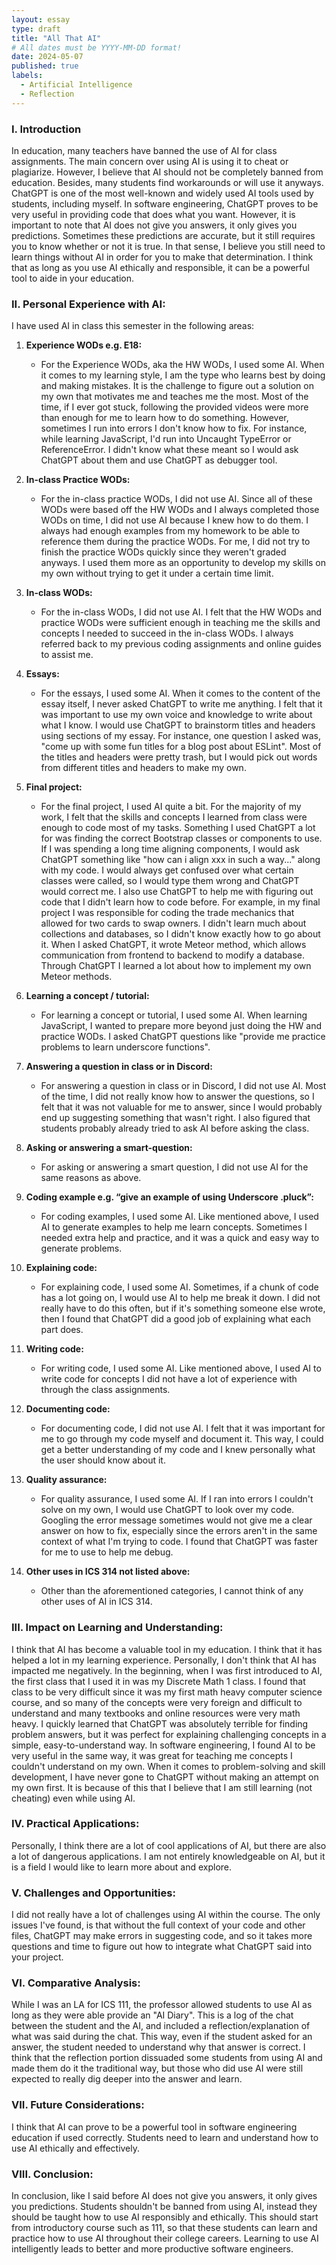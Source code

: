 ```yaml
---
layout: essay
type: draft
title: "All That AI"
# All dates must be YYYY-MM-DD format!
date: 2024-05-07
published: true
labels:
  - Artificial Intelligence
  - Reflection
---
```

### I. Introduction
In education, many teachers have banned the use of AI for class assignments. The main concern over using AI is using it to cheat or plagiarize. However, I believe that AI should not be completely banned from education. Besides, many students find workarounds or will use it anyways. ChatGPT is one of the most well-known and widely used AI tools used by students, including myself. In software engineering, ChatGPT proves to be very useful in providing code that does what you want. However, it is important to note that AI does not give you answers, it only gives you predictions. Sometimes these predictions are accurate, but it still requires you to know whether or not it is true. In that sense, I believe you still need to learn things without AI in order for you to make that determination. I think that as long as you use AI ethically and responsible, it can be a powerful tool to aide in your education.

### II. Personal Experience with AI:
I have used AI in class this semester in the following areas:

1. **Experience WODs e.g. E18:**
    - For the Experience WODs, aka the HW WODs, I used some AI. When it comes to my learning style, I am the type who learns best by doing and making mistakes. It is the challenge to figure out a solution on my own that motivates me and teaches me the most. Most of the time, if I ever got stuck, following the provided videos were more than enough for me to learn how to do something. However, sometimes I run into errors I don't know how to fix. For instance, while learning JavaScript, I'd run into Uncaught TypeError or ReferenceError. I didn't know what these meant so I would ask ChatGPT about them and use ChatGPT as debugger tool.

2. **In-class Practice WODs:** 
    - For the in-class practice WODs, I did not use AI. Since all of these WODs were based off the HW WODs and I always completed those WODs on time, I did not use AI because I knew how to do them. I always had enough examples from my homework to be able to reference them during the practice WODs. For me, I did not try to finish the practice WODs quickly since they weren't graded anyways. I used them more as an opportunity to develop my skills on my own without trying to get it under a certain time limit.

3. **In-class WODs:**  
    - For the in-class WODs, I did not use AI. I felt that the HW WODs and practice WODs were sufficient enough in teaching me the skills and concepts I needed to succeed in the in-class WODs. I always referred back to my previous coding assignments and online guides to assist me. 

4. **Essays:**
    - For the essays, I used some AI. When it comes to the content of the essay itself, I never asked ChatGPT to write me anything. I felt that it was important to use my own voice and knowledge to write about what I know. I would use ChatGPT to brainstorm titles and headers using sections of my essay. For instance, one question I asked was, "come up with some fun titles for a blog post about ESLint". Most of the titles and headers were pretty trash, but I would pick out words from different titles and headers to make my own. 

5. **Final project:**
    - For the final project, I used AI quite a bit. For the majority of my work, I felt that the skills and concepts I learned from class were enough to code most of my tasks. Something I used ChatGPT a lot for was finding the correct Bootstrap classes or components to use. If I was spending a long time aligning components, I would ask ChatGPT something like "how can i align xxx in such a way..." along with my code. I would always get confused over what certain classes were called, so I would type them wrong and ChatGPT would correct me. I also use ChatGPT to help me with figuring out code that I didn't learn how to code before. For example, in my final project I was responsible for coding the trade mechanics that allowed for two cards to swap owners. I didn't learn much about collections and databases, so I didn't know exactly how to go about it. When I asked ChatGPT, it wrote Meteor method, which allows communication from frontend to backend to modify a database. Through ChatGPT I learned a lot about how to implement my own Meteor methods.

6. **Learning a concept / tutorial:**
    - For learning a concept or tutorial, I used some AI. When learning JavaScript, I wanted to prepare more beyond just doing the HW and practice WODs. I asked ChatGPT questions like "provide me practice problems to learn underscore functions".

7. **Answering a question in class or in Discord:**
    - For answering a question in class or in Discord, I did not use AI. Most of the time, I did not really know how to answer the questions, so I felt that it was not valuable for me to answer, since I would probably end up suggesting something that wasn't right. I also figured that students probably already tried to ask AI before asking the class.  

8. **Asking or answering a smart-question:**
    - For asking or answering a smart question, I did not use AI for the same reasons as above.

9. **Coding example e.g. “give an example of using Underscore .pluck”:**
    - For coding examples, I used some AI. Like mentioned above, I used AI to generate examples to help me learn concepts. Sometimes I needed extra help and practice, and it was a quick and easy way to generate problems. 

10. **Explaining code:**
    - For explaining code, I used some AI. Sometimes, if a chunk of code has a lot going on, I would use AI to help me break it down. I did not really have to do this often, but if it's something someone else wrote, then I found that ChatGPT did a good job of explaining what each part does.

11. **Writing code:**
    - For writing code, I used some AI. Like mentioned above, I used AI to write code for concepts I did not have a lot of experience with through the class assignments.

12. **Documenting code:**
    - For documenting code, I did not use AI. I felt that it was important for me to go through my code myself and document it. This way, I could get a better understanding of my code and I knew personally what the user should know about it. 

13. **Quality assurance:**
    - For quality assurance, I used some AI. If I ran into errors I couldn't solve on my own, I would use ChatGPT to look over my code. Googling the error message sometimes would not give me a clear answer on how to fix, especially since the errors aren't in the same context of what I'm trying to code. I found that ChatGPT was faster for me to use to help me debug.

14. **Other uses in ICS 314 not listed above:**
    - Other than the aforementioned categories, I cannot think of any other uses of AI in ICS 314.


### III. Impact on Learning and Understanding:
I think that AI has become a valuable tool in my education. I think that it has helped a lot in my learning experience. Personally, I don't think that AI has impacted me negatively. In the beginning, when I was first introduced to AI, the first class that I used it in was my Discrete Math 1 class. I found that class to be very difficult since it was my first math heavy computer science course, and so many of the concepts were very foreign and difficult to understand and many textbooks and online resources were very math heavy. I quickly learned that ChatGPT was absolutely terrible for finding problem answers, but it was perfect for explaining challenging concepts in a simple, easy-to-understand way. In software engineering, I found AI to be very useful in the same way, it was great for teaching me concepts I couldn't understand on my own. When it comes to problem-solving and skill development, I have never gone to ChatGPT without making an attempt on my own first. It is because of this that I believe that I am still learning (not cheating) even while using AI.

### IV. Practical Applications:
Personally, I think there are a lot of cool applications of AI, but there are also a lot of dangerous applications. I am not entirely knowledgeable on AI, but it is a field I would like to learn more about and explore. 

### V. Challenges and Opportunities:
I did not really have a lot of challenges using AI within the course. The only issues I've found, is that without the full context of your code and other files, ChatGPT may make errors in suggesting code, and so it takes more questions and time to figure out how to integrate what ChatGPT said into your project. 

### VI. Comparative Analysis:
While I was an LA for ICS 111, the professor allowed students to use AI as long as they were able provide an "AI Diary". This is a log of the chat between the student and the AI, and included a reflection/explanation of what was said during the chat. This way, even if the student asked for an answer, the student needed to understand why that answer is correct. I think that the reflection portion dissuaded some students from using AI and made them do it the traditional way, but those who did use AI were still expected to really dig deeper into the answer and learn.

### VII. Future Considerations:
I think that AI can prove to be a powerful tool in software engineering education if used correctly. Students need to learn and understand how to use AI ethically and effectively.

### VIII. Conclusion:
In conclusion, like I said before AI does not give you answers, it only gives you predictions. Students shouldn't be banned from using AI, instead they should be taught how to use AI responsibly and ethically. This should start from introductory course such as 111, so that these students can learn and practice how to use AI throughout their college careers. Learning to use AI intelligently leads to better and more productive software engineers.